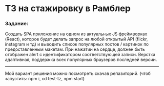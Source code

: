 # ТЗ на стажировку в Рамблер

### Задание: 
Создать SPA приложение на одном из актуальных JS фреймворках (React), которое будет делать запрос на любой открытый API (flickr, instagram и тд) и выводить список популярных постов / картинок по предоставленным макетам. При нажатии на сердце, должен быть отображен alert с идентификатором соответствующей записи. Верстка адаптивная, поддержка всех популярных браузеров последней версии.
***
Мой вариант решения можно посмотреть скачав репазиторий. (чтоб запустить: npm i, cd test-tz, npm start)
